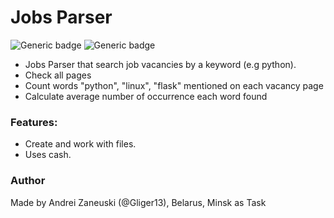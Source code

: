 # Jobs Parser
![Generic badge](https://img.shields.io/badge/version-0.1.0-green.svg) ![Generic badge](https://img.shields.io/badge/python-3.8-blue.svg) 

 - Jobs Parser that search job vacancies by a keyword (e.g python).
 - Check all pages
 - Count words "python", "linux", "flask" mentioned on each vacancy page
 - Calculate average number of occurrence each word found

### Features:
 - Create and work with files.
 - Uses cash.

### Author

Made by Andrei Zaneuski (@Gliger13), Belarus, Minsk as Task
